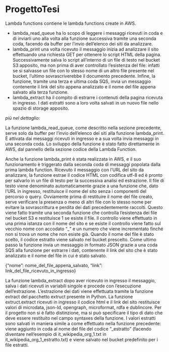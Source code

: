 # ProgettoTesi

Lambda functions contiene le lambda functions create in AWS.
- lambda_read_queue ha lo scopo di leggere i messaggi ricevuti in coda e di inviarli uno alla volta alla funzione successiva tramite una seconda coda, facendo da buffer per l’invio dell’elenco dei siti da analizzare.
- lambda_print una volta ricevuto il messaggio inizia ad analizzare il sito effettuando una richiesta GET per ottenere lo script HTML della pagina. Successivamente salva lo script all’interno di un file di testo nel bucket S3 apposito, ma non prima di aver controllato l’esistenza del file: infatti se si salvasse un file con lo stesso nome di un altro file presente nel bucket, l’ultimo sovrascriverebbe il documento precedente. Infine, la funzione, tramite una terza e ultima coda SQS, invia un messaggio contenente il link del sito appena analizzato e il nome del file appena salvato alla terza funzione.
- lambda_extract ha il compito di estrarre i contenuti della pagina ricevuta in ingresso. I dati estratti sono a loro volta salvati in un nuovo file nello spazio di storage apposito.

*più nel dettaglio:*

La funzione lambda_read_queue, come descritto nella sezione precedente, serve solo da buffer per l’invio dell’elenco dei siti alla funzione lambda_print. È attivata dai messaggi ricevuti in ingresso e a sua volta invia messaggi in una seconda coda. Lo sviluppo della funzione è stato fatto direttamente in AWS, dal pannello della sezione codice della Lambda Function.

Anche la funzione lambda_print è stata realizzata in AWS, e il suo funzionamento è triggerato dalla seconda coda di messaggi popolata dalla prima lambda function. Ricevuto il messaggio con l’URL del sito da analizzare, la funzione estrae il codice HTML con codifica utf-8 ed è pronto per salvarlo in un file di testo per la successiva analisi ed estrazione. 
Il file di testo viene denominato automaticamente grazie a una funzione che, dato l’URL in ingresso, restituisce il nome del sito senza i componenti del percorso o query. Ovviamente prima di restituire il nome del file creato, serve verificare la presenza o meno di altri file con lo stesso nome per evitare la sovrascrittura e perdita dei dati precedentemente raccolti. Questo viene fatto tramite una seconda funzione che controlla l’esistenza dei file nel bucket S3 e restituisce 1 se esiste il file. Il controllo viene effettuato in una prima istanza con il nome del sito e se esiste il controllo viene fatto sul vecchio nome con accodato “_” e un numero che viene incrementato finché non si trova un nome che non esiste già.
Quando il nome del file è stato scelto, il codice estratto viene salvato nel bucket prescelto. 
Come ultimo passo la funzione invia un messaggio in formato JSON grazie a una coda SQS alla funzione per estrarre i dati, contenente il link del sito che è stato analizzato e il nome del file in cui è stato salvato.

{“nome”: nome_del_file_appena_salvato,
  “link”: link_del_file_ricevuto_in_ingresso}


La funzione lambda_extract dopo aver ricevuto in ingresso il messaggio, salva i dati ricevuti in variabili singole e procede con l’esecuzione dell’estrazione.
L’estrazione dei dati viene effettuata tramite la funzione extract del pacchetto extruct presente in Python. La funzione extruct.extract ricevuti in ingresso il codice html e il link del sito restituisce valori di microdata, json-Id, opengraph, microformat, rdfa e dublincore. Per il progetto non si è fatto distinzione, ma si può specificare il tipo di dato che deve essere restituito nel campo syntaxes della funzione. 
I valori estratti sono salvati in maniera simile a come effettuato nella funzione precedente: viene aggiunto in coda al nome del file del codice “_estratto” (facendo diventare nell’esempio di it_wikipedia_org_1.txt in it_wikipedia_org_1_estratto.txt) e viene salvato nel bucket predefinito per i file estratti.



